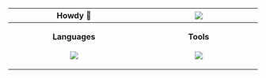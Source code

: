 <!-- prettier-ignore. extra Lanyard code if wanted: &waveColor=7289DA&waveSpotifyColor=7289DA -->
 <table>
  <thead>
   <tr>
      <th width="500px">
       <b>Howdy 👋</b>
    </th>
      <th width="500px">
       <img src="https://lanyard.kyrie25.me/api/217414221728710656?hideStatus=true&bg=2B2D31&waveColor=7289DA&waveSpotifyColor=7289DA&gradient=38ef7d-11998e-38ef7d&imgStyle=square" />
    </th>
    </tr> 
  </thead> 
  <tbody>
  <tr width="600px">
<td width="500px">
  <p align="center">
 <b>Languages</b>
   <br>
   <br>
    <a href="https://skillicons.dev">
      <img src="https://skillicons.dev/icons?i=nodejs,bash,python,js,html,css&theme=dark&perline=3"/>
  </a>
</p>
</td>
<td width="500px">
 <p align="center">
  <b>Tools</b>
   <br>
   <br>
    <a href="https://skillicons.dev">
      <img src="https://skillicons.dev/icons?i=atom,discord,mongodb,github,linux,replit,stackoverflow,vscode&theme=dark&perline=6" />
  </a>
</p>
</td>
</tr>

  </tbody>
</table>
